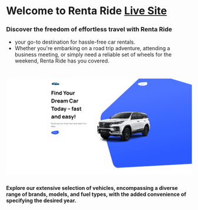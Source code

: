 # Welcome to Renta Ride [Live Site](https://renta-ride.vercel.app/)

### Discover the freedom of effortless travel with Renta Ride
 - your go-to destination for hassle-free car rentals.
 - Whether you're embarking on a road trip adventure, attending a business meeting, or simply need a reliable set of wheels for the weekend, Renta Ride has you covered.

# ![Website Image](https://github.com/bustyAI/car-website/blob/main/renta-ride.PNG)

#### Explore our extensive selection of vehicles, encompassing a diverse range of brands, models, and fuel types, with the added convenience of specifying the desired year.
